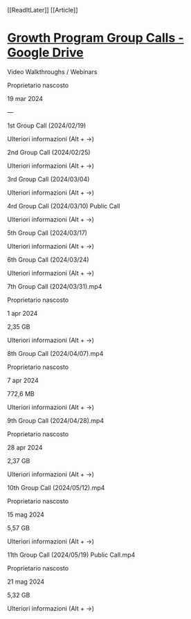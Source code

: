 [[ReadItLater]] [[Article]]

# [Growth Program Group Calls - Google Drive](https://drive.google.com/drive/folders/1cEKSSK_IG54XUSkiXzaInZDKQsKtY1IR)

Video Walkthroughs / Webinars

Proprietario nascosto

19 mar 2024

—

1st Group Call (2024/02/19)

Ulteriori informazioni (Alt + →)

2nd Group Call (2024/02/25)

Ulteriori informazioni (Alt + →)

3rd Group Call (2024/03/04)

Ulteriori informazioni (Alt + →)

4rd Group Call (2024/03/10) Public Call

Ulteriori informazioni (Alt + →)

5th Group Call (2024/03/17)

Ulteriori informazioni (Alt + →)

6th Group Call (2024/03/24)

Ulteriori informazioni (Alt + →)

7th Group Call (2024/03/31).mp4

Proprietario nascosto

1 apr 2024

2,35 GB

Ulteriori informazioni (Alt + →)

8th Group Call (2024/04/07).mp4

Proprietario nascosto

7 apr 2024

772,6 MB

Ulteriori informazioni (Alt + →)

9th Group Call (2024/04/28).mp4

Proprietario nascosto

28 apr 2024

2,37 GB

Ulteriori informazioni (Alt + →)

10th Group Call (2024/05/12).mp4

Proprietario nascosto

15 mag 2024

5,57 GB

Ulteriori informazioni (Alt + →)

11th Group Call (2024/05/19) Public Call.mp4

Proprietario nascosto

21 mag 2024

5,32 GB

Ulteriori informazioni (Alt + →)